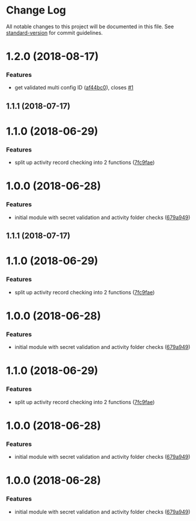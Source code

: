 # Change Log

All notable changes to this project will be documented in this file. See [standard-version](https://github.com/conventional-changelog/standard-version) for commit guidelines.

<a name="1.2.0"></a>
# 1.2.0 (2018-08-17)


### Features

* get validated multi config ID ([af44bc0](https://github.com/ZengineHQ/zn-backend-webhooks/commit/af44bc0)), closes [#1](https://github.com/ZengineHQ/zn-backend-webhooks/issues/1)



<a name="1.1.1"></a>
## 1.1.1 (2018-07-17)



<a name="1.1.0"></a>
# 1.1.0 (2018-06-29)


### Features

* split up activity record checking into 2 functions ([7fc9fae](https://github.com/ZengineHQ/zn-backend-webhooks/commit/7fc9fae))



<a name="1.0.0"></a>
# 1.0.0 (2018-06-28)


### Features

* initial module with secret validation and activity folder checks ([679a949](https://github.com/ZengineHQ/zn-backend-webhooks/commit/679a949))



<a name="1.1.1"></a>
## 1.1.1 (2018-07-17)



<a name="1.1.0"></a>
# 1.1.0 (2018-06-29)


### Features

* split up activity record checking into 2 functions ([7fc9fae](https://github.com/ZengineHQ/zn-backend-webhooks/commit/7fc9fae))



<a name="1.0.0"></a>
# 1.0.0 (2018-06-28)


### Features

* initial module with secret validation and activity folder checks ([679a949](https://github.com/ZengineHQ/zn-backend-webhooks/commit/679a949))



<a name="1.1.0"></a>
# 1.1.0 (2018-06-29)


### Features

* split up activity record checking into 2 functions ([7fc9fae](https://github.com/ZengineHQ/zn-backend-webhooks/commit/7fc9fae))



<a name="1.0.0"></a>
# 1.0.0 (2018-06-28)


### Features

* initial module with secret validation and activity folder checks ([679a949](https://github.com/ZengineHQ/zn-backend-webhooks/commit/679a949))



<a name="1.0.0"></a>
# 1.0.0 (2018-06-28)


### Features

* initial module with secret validation and activity folder checks ([679a949](https://github.com/ZengineHQ/zn-backend-webhooks/commit/679a949))
